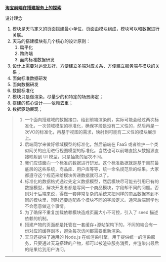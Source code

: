 **[淘宝前端在搭建服务上的探索](https://zhuanlan.zhihu.com/p/137470317)**

设计理念
1. 模块是天马定义的页面搭建最小单位，页面由模块组成，模块可以和数据进行关联。
2. 天马的搭建模块有几个核心的设计原则：
   1. 扁平化
   2. 跨终端
   3. 面向标准数据研发
3. 设计上需要对运营友好、方便建立多端对应关系、方便建立服务端与模块的关系；
4. 面向标准数据研发
5. 面向数据研发
6. 数据标准化
7. 模块只是做渲染，尽量少的和特定的场景绑定；
8. 搭建的核心设计——依赖去重；
9. 数据驱动展现；

> 1. 一个面向搭建域的数据接口，给到前端渲染前，实际可能会经过两次标准化，一次领域模型的标准化，确保字段是没有二义性的，然后再是一次VO的标准化，再基于视图的需求，映射到可能有二义性的模块展示上。
> 2. 后端同学来做好领域模型的标准化，然后前端在 FaaS 或者维护一个类似网关的应用进行视图模型的标准化。当然也可以前端直接从数据源直接映射到 UI 模型，只是抽象的层次不同。
> 3. 我们应该面向一个标准的数据进行研发。这个标准数据就是基于目前最底层的这些系统，商品库、用户库等等，统一命名规范后的结果。大家都遵守这个规范来给模块传递数据就可以了。
> 4. 标准化的数据格式通过先定义数据模型，然后模块尽可能去引用已有的数据模型，解决开发者都是写同一个商品模块，字段却不同的问题。否则对于后端来说，得做一套非常复杂的系统来把同样的商品数据塞到不同的模块里，同时还要适配各个模块不同的字段定义。通常后端同学也不会愿意做这个事情。
> 5. 为了确保不重复加载依赖模块造成页面大小不可控，引入了 seed 描述依赖的机制。
> 6. 搭建产物的页面都是托管在一套缓存+源站架构下的，不同的端会有一份对应的缓存副本，避免每次访问都需要重新渲染。
> 7. 天马还提供了通用的 Node.js 在线渲染引擎，用于提供统一的渲染服务，只要通过天马搭建的产物，都可以被渲染服务消费，并渲染出最后的结果给到用户访问。

---

